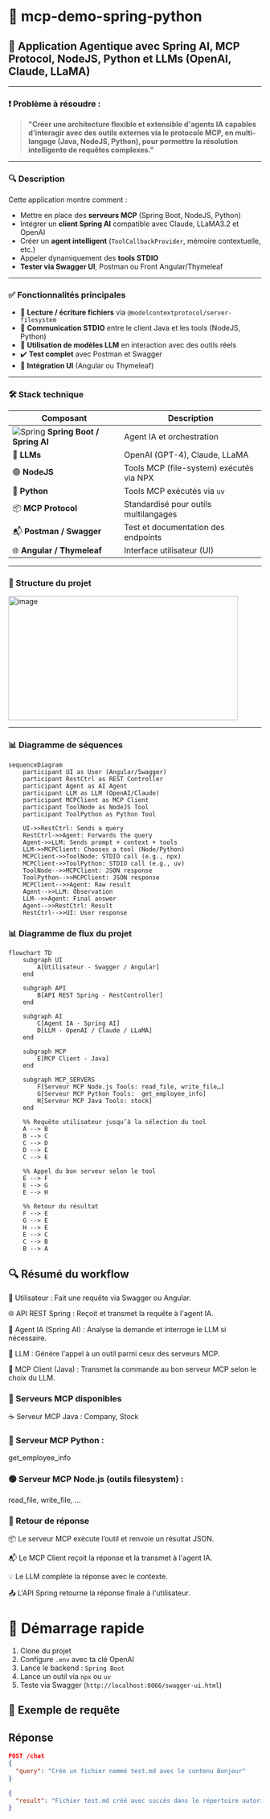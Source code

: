 # 🤖 mcp-demo-spring-python

## 🧠 Application Agentique avec Spring AI, MCP Protocol, NodeJS, Python et LLMs (OpenAI, Claude, LLaMA)

---

### ❗ Problème à résoudre :

> **"Créer une architecture flexible et extensible d'agents IA capables d'interagir avec des outils externes via le protocole MCP, en multi-langage (Java, NodeJS, Python), pour permettre la résolution intelligente de requêtes complexes."**

---

### 🔍 Description

Cette application montre comment :

- Mettre en place des **serveurs MCP** (Spring Boot, NodeJS, Python)
- Intégrer un **client Spring AI** compatible avec Claude, LLaMA3.2 et OpenAI
- Créer un **agent intelligent** (`ToolCallbackProvider`, mémoire contextuelle, etc.)
- Appeler dynamiquement des **tools STDIO**
- **Tester via Swagger UI**, Postman ou Front Angular/Thymeleaf

---

### ✅ Fonctionnalités principales

- 📁 **Lecture / écriture fichiers** via `@modelcontextprotocol/server-filesystem`
- 🔁 **Communication STDIO** entre le client Java et les tools (NodeJS, Python)
- 🧠 **Utilisation de modèles LLM** en interaction avec des outils réels
- ✔️ **Test complet** avec Postman et Swagger
- 🎨 **Intégration UI** (Angular ou Thymeleaf)

---

### 🛠️ Stack technique

| Composant | Description |
|----------|-------------|
| ![Spring](https://cdn.jsdelivr.net/gh/devicons/devicon/icons/spring/spring-original.svg) **Spring Boot / Spring AI** | Agent IA et orchestration |
| 🧠 **LLMs** | OpenAI (GPT-4), Claude, LLaMA |
| 🟢 **NodeJS** | Tools MCP (file-system) exécutés via NPX |
| 🐍 **Python** | Tools MCP exécutés via `uv` |
| 📦 **MCP Protocol** | Standardisé pour outils multilangages |
| 📬 **Postman / Swagger** | Test et documentation des endpoints |
| 🌐 **Angular / Thymeleaf** | Interface utilisateur (UI) |

---

### 📂 Structure du projet

<img width="457" height="247" alt="image" src="https://github.com/user-attachments/assets/23679997-af78-4ce5-8b1c-bcea982f608f" />


---

### 📊 Diagramme de séquences

```mermaid
sequenceDiagram
    participant UI as User (Angular/Swagger)
    participant RestCtrl as REST Controller
    participant Agent as AI Agent
    participant LLM as LLM (OpenAI/Claude)
    participant MCPClient as MCP Client
    participant ToolNode as NodeJS Tool
    participant ToolPython as Python Tool

    UI->>RestCtrl: Sends a query
    RestCtrl->>Agent: Forwards the query
    Agent->>LLM: Sends prompt + context + tools
    LLM->>MCPClient: Chooses a tool (Node/Python)
    MCPClient->>ToolNode: STDIO call (e.g., npx)
    MCPClient->>ToolPython: STDIO call (e.g., uv)
    ToolNode-->>MCPClient: JSON response
    ToolPython-->>MCPClient: JSON response
    MCPClient-->>Agent: Raw result
    Agent-->>LLM: Observation
    LLM-->>Agent: Final answer
    Agent-->>RestCtrl: Result
    RestCtrl-->>UI: User response
```

### 📊 Diagramme de flux du projet

```mermaid
flowchart TD
    subgraph UI
        A[Utilisateur - Swagger / Angular]
    end

    subgraph API
        B[API REST Spring - RestController]
    end

    subgraph AI
        C[Agent IA - Spring AI]
        D[LLM - OpenAI / Claude / LLaMA]
    end

    subgraph MCP
        E[MCP Client - Java]
    end

    subgraph MCP_SERVERS
        F[Serveur MCP Node.js Tools: read_file, write_file…]
        G[Serveur MCP Python Tools:  get_employee_info]
        H[Serveur MCP Java Tools: stock]
    end

    %% Requête utilisateur jusqu’à la sélection du tool
    A --> B
    B --> C
    C --> D
    D --> E
    C --> E

    %% Appel du bon serveur selon le tool
    E --> F
    E --> G
    E --> H

    %% Retour du résultat
    F --> E
    G --> E
    H --> E
    E --> C
    C --> B
    B --> A
```
## 🔍 Résumé du workflow
👤 Utilisateur : Fait une requête via Swagger ou Angular.

🌐 API REST Spring : Reçoit et transmet la requête à l'agent IA.

🧠 Agent IA (Spring AI) : Analyse la demande et interroge le LLM si nécessaire.

🧠 LLM : Génère l'appel à un outil parmi ceux des serveurs MCP.

🔁 MCP Client (Java) : Transmet la commande au bon serveur MCP selon le choix du LLM.

### 🧰 Serveurs MCP disponibles
☕ Serveur MCP Java :
Company, Stock

### 🐍 Serveur MCP Python :
get_employee_info

### 🟢 Serveur MCP Node.js (outils filesystem) :
read_file, write_file, ...

### 🔄 Retour de réponse
📦 Le serveur MCP exécute l’outil et renvoie un résultat JSON.

📬 Le MCP Client reçoit la réponse et la transmet à l'agent IA.

💡 Le LLM complète la réponse avec le contexte.

📤 L'API Spring retourne la réponse finale à l'utilisateur.


# 🚀 Démarrage rapide

1. Clone du projet  
2. Configure `.env` avec ta clé OpenAI  
3. Lance le backend : `Spring Boot`  
4. Lance un outil via `npx` ou `uv`  
5. Teste via Swagger (`http://localhost:8066/swagger-ui.html`)

## 🧪 Exemple de requête

## Réponse
```json
POST /chat
{
  "query": "Crée un fichier nommé test.md avec le contenu Bonjour"
}

{
  "result": "Fichier test.md créé avec succès dans le répertoire autorisé"
}
```

